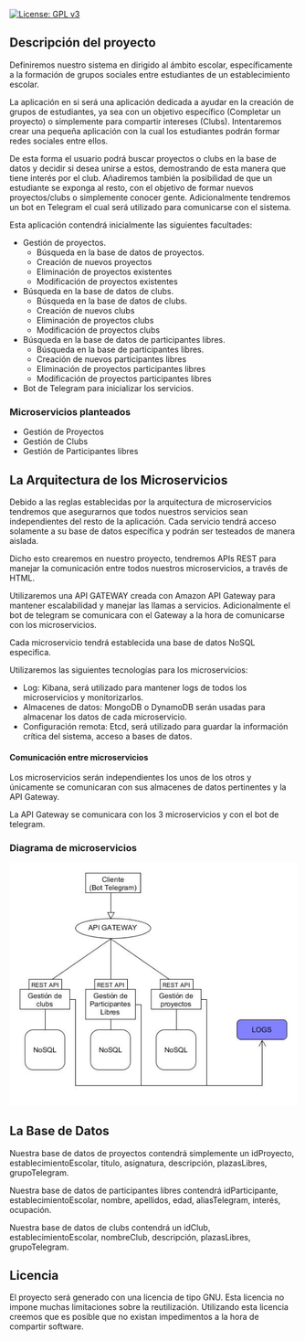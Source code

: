 [![License: GPL v3](https://img.shields.io/badge/License-GPLv3-blue.svg)](https://www.gnu.org/licenses/gpl-3.0)

## Descripción del proyecto

Definiremos nuestro sistema en dirigido al ámbito escolar, específicamente a la formación de grupos sociales entre estudiantes de un establecimiento escolar.

La aplicación en si será una aplicación dedicada a ayudar en la creación de grupos de estudiantes, ya sea con un objetivo específico (Completar un proyecto) o simplemente para compartir intereses (Clubs). Intentaremos crear una pequeña aplicación con la cual los estudiantes podrán formar redes sociales entre ellos.

De esta forma el usuario podrá buscar proyectos o clubs en la base de datos y decidir si desea unirse a estos, demostrando de esta manera que tiene interés por el club. Añadiremos también la posibilidad de que un estudiante se exponga al resto, con el objetivo de formar nuevos proyectos/clubs o simplemente conocer gente. Adicionalmente tendremos un bot en Telegram el cual será utilizado para comunicarse con el sistema.

Esta aplicación contendrá inicialmente las siguientes facultades:
 * Gestión de proyectos. 
    * Búsqueda en la base de datos de proyectos.
    * Creación de nuevos proyectos
    * Eliminación de proyectos existentes
    * Modificación de proyectos existentes
 * Búsqueda en la base de datos de clubs.
    * Búsqueda en la base de datos de clubs.
    * Creación de nuevos clubs
    * Eliminación de proyectos clubs
    * Modificación de proyectos clubs
 * Búsqueda en la base de datos de participantes libres.
    * Búsqueda en la base de participantes libres.
    * Creación de nuevos participantes libres
    * Eliminación de proyectos participantes libres
    * Modificación de proyectos participantes libres
 * Bot de Telegram para inicializar los servicios.

### Microservicios planteados

 * Gestión de Proyectos
 * Gestión de Clubs
 * Gestión de Participantes libres

## La Arquitectura de los Microservicios

Debido a las reglas establecidas por la arquitectura de microservicios tendremos que asegurarnos que todos nuestros servicios sean independientes del resto de la aplicación. Cada servicio tendrá acceso solamente a su base de datos específica y podrán ser testeados de manera aislada. 

Dicho esto crearemos en nuestro proyecto, tendremos APIs REST para manejar la comunicación entre todos nuestros microservicios, a través de HTML. 

Utilizaremos una API GATEWAY creada con Amazon API Gateway para mantener escalabilidad y manejar las llamas a servicios. Adicionalmente el bot de telegram se comunicara con el Gateway a la hora de comunicarse con los microservicios.

Cada microservicio tendrá establecida una base de datos NoSQL especifica.

Utilizaremos las siguientes tecnologías para los microservicios:
 * Log: Kibana, será utilizado para mantener logs de todos los microservicios y monitorizarlos.
 * Almacenes de datos: MongoDB o DynamoDB serán usadas para almacenar los datos de cada microservicio.
 * Configuración remota: Etcd, será utilizado para guardar la información crítica del sistema, acceso a bases de datos.

#### Comunicación entre microservicios

Los microservicios serán independientes los unos de los otros y únicamente se comunicaran con sus almacenes de datos pertinentes y la API Gateway.

La API Gateway se comunicara con los 3 microservicios y con el bot de telegram.
 
### Diagrama de microservicios 

![Microservicios]( https://raw.githubusercontent.com/OscarRubioGarcia/CCProyecto/master/docs/Representacion-microservicios-V0.4.jpg )

## La Base de Datos

Nuestra base de datos de proyectos contendrá simplemente un idProyecto, establecimientoEscolar, titulo, asignatura, descripción, plazasLibres, grupoTelegram.

Nuestra base de datos de participantes libres contendrá idParticipante, establecimientoEscolar, nombre, apellidos, edad, aliasTelegram, interés, ocupación.

Nuestra base de datos de clubs contendrá un idClub, establecimientoEscolar, nombreClub, descripción, plazasLibres, grupoTelegram.


## Licencia

El proyecto será generado con una licencia de tipo GNU. Esta licencia no impone muchas limitaciones sobre la reutilización. Utilizando esta licencia creemos que es posible que no existan impedimentos a la hora de compartir software.
